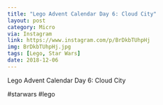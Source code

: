```yaml
---
title: "Lego Advent Calendar Day 6: Cloud City"
layout: post
category: Micro
via: Instagram
link: https://www.instagram.com/p/BrDkbTUhpHj
img: BrDkbTUhpHj.jpg
tags: [Lego, Star Wars]
date: 2018-12-06
---
```

Lego Advent Calendar Day 6: Cloud City

#starwars #lego
